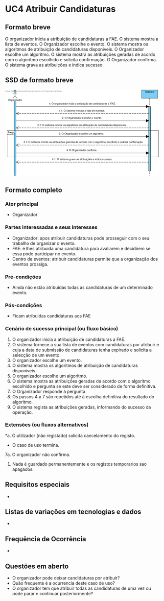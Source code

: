 # UC4 Atribuir Candidaturas
## Formato breve
O organizador inicia a atribuição de candidaturas a FAE.
O sistema mostra a lista de eventos.
O Organizador escolhe o evento.
O sistema mostra os algoritmos de atribuição de candidaturas disponiveis.
O Organizador escolhe um algoritmo.
O sistema mostra as atribuições geradas de acordo com o algoritmo escolhido e solicita confirmação.
O Organizador confirma.
O sistema grava as atribuições e indica sucesso.

## SSD de formato breve
![SSD_UC4.png](../../Imagens/SSD_UC4.png)
## Formato completo

### Ator principal
* Organizador

### Partes interessadas e seus interesses
+ Organizador: apos atribuir candidaturas pode prosseguir com o seu trabalho de organizar o evento.
+ FAE: é lhes atribuida uma candidatura para avaliarem e decidirem se essa pode participar no evento.
+ Centro de eventos: atribuir candidaturas permite que a organização dos eventos prossiga.

### Pré-condições
+ Ainda não estão atribuidas todas as candidaturas de um determinado evento.

### Pós-condições
+ Ficam atribuidas candidaturas aos FAE

### Cenário de sucesso principal (ou fluxo básico)
1. O organizador inicia a atribuição de candidaturas a FAE.
2. O sistema fornece a sua lista de eventos com candidaturas por atribuir e cuja a data de submissão de candidaturas tenha expirado e solicita a selecção de um evento.
3. O organizador escolhe um evento.
4. O sistema mostra os algoritmos de atribuição de candidaturas disponiveis.
5. O organizador escolhe um algoritmo.
6. O sistema mostra as atribuições geradas de acordo com o algoritmo escolhido e pergunta se este deve ser considerado de forma definitiva.
7.  O Organizador responde à pergunta.
8. Os passos 4 a 7 são repetidos até à escolha definitiva do resultado do algoritmo.  
9. O sistema regista as atribuições geradas, informando do sucesso da operação.

### Extensões (ou fluxos alternativos)
\*a. O utilizador (não registado) solicita cancelamento do registo.

+ O caso de uso termina.

7a. O organizador não confirma.
1. Nada é guardado permanentemente e os registos temporarios sao apagados.
## Requisitos especiais
*
## Listas de variações em tecnologias e dados
*
## Frequência de Ocorrência
*
## Questões em aberto
+ O organizador pode deixar candidaturas por atribuir?
+ Quão frequente é a ocurrencia deste caso de uso?
+ O organizador tem que atribuir todas as candidaturas de uma vez ou pode parar e continuar posteriormente?
